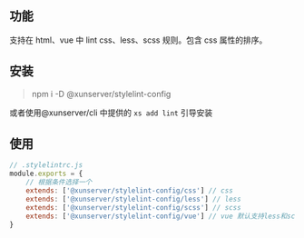 ## 功能

支持在 html、vue 中 lint css、less、scss 规则。包含 css 属性的排序。

## 安装

> npm i -D @xunserver/stylelint-config

或者使用@xunserver/cli 中提供的 `xs add lint` 引导安装

## 使用

```js
// .stylelintrc.js
module.exports = {
    // 根据条件选择一个
    extends: ['@xunserver/stylelint-config/css'] // css
    extends: ['@xunserver/stylelint-config/less'] // less
    extends: ['@xunserver/stylelint-config/scss'] // scss
    extends: ['@xunserver/stylelint-config/vue'] // vue 默认支持less和scss
}
```
